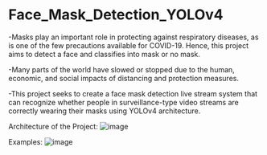 # Face_Mask_Detection_YOLOv4

-Masks play an important role in protecting against respiratory diseases, as is one of the
few precautions available for COVID-19. Hence, this project aims to detect a face and
classifies into mask or no mask.

-Many parts of the world have slowed or stopped due to the human, economic, and social impacts of distancing and protection measures.

-This project seeks to create a face mask detection live stream system that can recognize whether people in surveillance-type video streams are correctly wearing their masks using YOLOv4 architecture.

Architecture of the Project:
![image](https://user-images.githubusercontent.com/57462844/127189401-4356b85a-a2a2-4932-95f6-78a5105949c0.png)

Examples:
![image](https://user-images.githubusercontent.com/57462844/127189499-04785ad5-9f32-4671-9b13-b480e92566f3.png)

